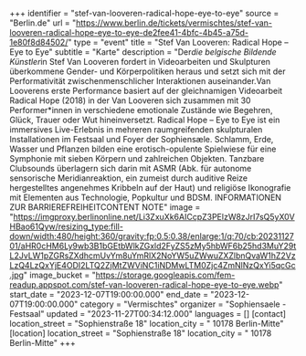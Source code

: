 +++
identifier = "stef-van-looveren-radical-hope-eye-to-eye"
source = "Berlin.de"
url = "https://www.berlin.de/tickets/vermischtes/stef-van-looveren-radical-hope-eye-to-eye-de2fee41-4bfc-4b45-a75d-1e80f8d84502/"
type = "event"
title = "Stef Van Looveren: Radical Hope – Eye to Eye"
subtitle = "Karte"
description = "Der*die belgische Bildende Künstler*in Stef Van Looveren fordert in Videoarbeiten und Skulpturen überkommene Gender- und Körperpolitiken heraus und setzt sich mit der Performativität zwischenmenschlicher Interaktionen auseinander.Van Looverens erste Performance basiert auf der gleichnamigen Videoarbeit Radical Hope (2018) in der Van Looveren sich zusammen mit 30 Performer*innen in verschiedene emotionale Zustände wie Begehren, Glück, Trauer oder Wut hineinversetzt. Radical Hope – Eye to Eye ist ein immersives Live-Erlebnis in mehreren raumgreifenden skulpturalen Installationen im Festsaal und Foyer der Sophiensæle. Schlamm, Erde, Wasser und Pflanzen bilden eine erotisch-opulente Spielwiese für eine Symphonie mit sieben Körpern und zahlreichen Objekten. Tanzbare Clubsounds überlagern sich darin mit ASMR (Abk. für autonome sensorische Meridianreaktion, ein zumeist durch auditive Reize hergestelltes angenehmes Kribbeln auf der Haut) und religiöse Ikonografie mit Elementen aus Technologie, Popkultur und BDSM. INFORMATIONEN ZUR BARRIEREFREIHEITCONTENT NOTE"
image = "https://imgproxy.berlinonline.net/Li3ZxuXk6AICcpZ3PElzW8zJrI7sQ5yX0VHBao61Qyw/resizing_type:fill-down/width:480/height:360/gravity:fp:0.5:0.38/enlarge:1/q:70/cb:2023112701/aHR0cHM6Ly9wb3B1bGEtbWlkZGxld2FyZS5zMy5hbWF6b25hd3MuY29tL2JvLW1pZGRsZXdhcmUvYm8uYmRlX2NoYW5uZWwuZXZlbnQvaW1hZ2VzLzQ4LzQxYjE4ODI2LTQ2ZjMtZWViNC1iNDMwLTM0Zjc4ZmNlNzQxYi5qcGc.jpg"
image_bucket = "https://storage.googleapis.com/fem-readup.appspot.com/stef-van-looveren-radical-hope-eye-to-eye.webp"
start_date = "2023-12-07T19:00:00.000"
end_date = "2023-12-07T19:00:00.000"
category = "Vermischtes"
organizer = "Sophiensaele - Festsaal"
updated = "2023-11-27T00:34:12.000"
languages = []
[contact]
location_street = "Sophienstraße 18"
location_city = " 10178 Berlin-Mitte"
[location]
location_street = "Sophienstraße 18"
location_city = " 10178 Berlin-Mitte"
+++